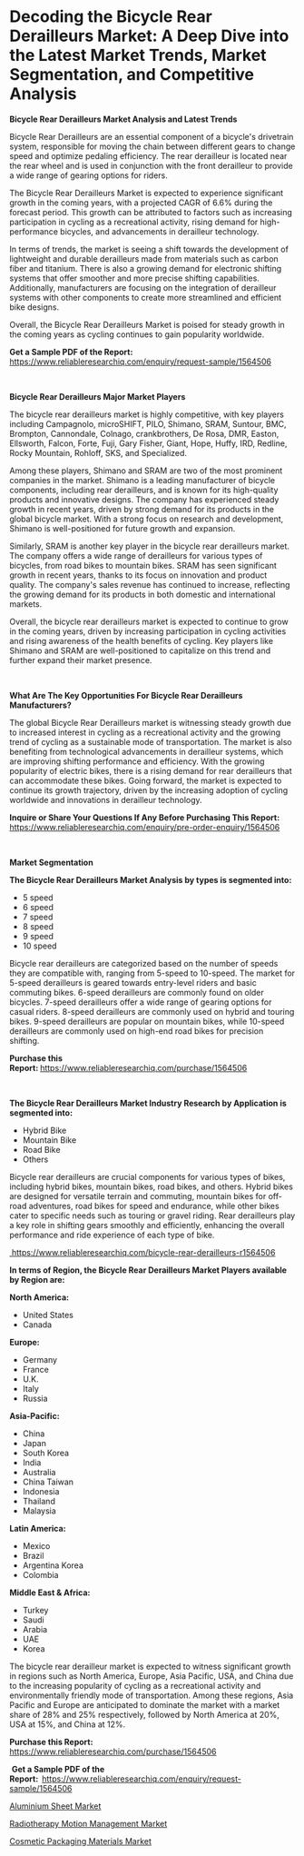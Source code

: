 <p><h1>Decoding the Bicycle Rear Derailleurs Market: A Deep Dive into the Latest Market Trends, Market Segmentation, and Competitive Analysis</h1></p><p><strong>Bicycle Rear Derailleurs Market Analysis and Latest Trends</strong></p>
<p><p>Bicycle Rear Derailleurs are an essential component of a bicycle's drivetrain system, responsible for moving the chain between different gears to change speed and optimize pedaling efficiency. The rear derailleur is located near the rear wheel and is used in conjunction with the front derailleur to provide a wide range of gearing options for riders.</p><p>The Bicycle Rear Derailleurs Market is expected to experience significant growth in the coming years, with a projected CAGR of 6.6% during the forecast period. This growth can be attributed to factors such as increasing participation in cycling as a recreational activity, rising demand for high-performance bicycles, and advancements in derailleur technology.</p><p>In terms of trends, the market is seeing a shift towards the development of lightweight and durable derailleurs made from materials such as carbon fiber and titanium. There is also a growing demand for electronic shifting systems that offer smoother and more precise shifting capabilities. Additionally, manufacturers are focusing on the integration of derailleur systems with other components to create more streamlined and efficient bike designs.</p><p>Overall, the Bicycle Rear Derailleurs Market is poised for steady growth in the coming years as cycling continues to gain popularity worldwide.</p></p>
<p><strong>Get a Sample PDF of the Report:&nbsp;</strong> <a href="https://www.reliableresearchiq.com/enquiry/request-sample/1564506">https://www.reliableresearchiq.com/enquiry/request-sample/1564506</a></p>
<p>&nbsp;</p>
<p><strong>Bicycle Rear Derailleurs Major Market Players</strong></p>
<p><p>The bicycle rear derailleurs market is highly competitive, with key players including Campagnolo, microSHIFT, PILO, Shimano, SRAM, Suntour, BMC, Brompton, Cannondale, Colnago, crankbrothers, De Rosa, DMR, Easton, Ellsworth, Falcon, Forte, Fuji, Gary Fisher, Giant, Hope, Huffy, IRD, Redline, Rocky Mountain, Rohloff, SKS, and Specialized.</p><p>Among these players, Shimano and SRAM are two of the most prominent companies in the market. Shimano is a leading manufacturer of bicycle components, including rear derailleurs, and is known for its high-quality products and innovative designs. The company has experienced steady growth in recent years, driven by strong demand for its products in the global bicycle market. With a strong focus on research and development, Shimano is well-positioned for future growth and expansion.</p><p>Similarly, SRAM is another key player in the bicycle rear derailleurs market. The company offers a wide range of derailleurs for various types of bicycles, from road bikes to mountain bikes. SRAM has seen significant growth in recent years, thanks to its focus on innovation and product quality. The company's sales revenue has continued to increase, reflecting the growing demand for its products in both domestic and international markets.</p><p>Overall, the bicycle rear derailleurs market is expected to continue to grow in the coming years, driven by increasing participation in cycling activities and rising awareness of the health benefits of cycling. Key players like Shimano and SRAM are well-positioned to capitalize on this trend and further expand their market presence.</p></p>
<p>&nbsp;</p>
<p><strong>What Are The Key Opportunities For Bicycle Rear Derailleurs Manufacturers?</strong></p>
<p><p>The global Bicycle Rear Derailleurs market is witnessing steady growth due to increased interest in cycling as a recreational activity and the growing trend of cycling as a sustainable mode of transportation. The market is also benefiting from technological advancements in derailleur systems, which are improving shifting performance and efficiency. With the growing popularity of electric bikes, there is a rising demand for rear derailleurs that can accommodate these bikes. Going forward, the market is expected to continue its growth trajectory, driven by the increasing adoption of cycling worldwide and innovations in derailleur technology.</p></p>
<p><strong>Inquire or Share Your Questions If Any Before Purchasing This Report:</strong> <a href="https://www.reliableresearchiq.com/enquiry/pre-order-enquiry/1564506">https://www.reliableresearchiq.com/enquiry/pre-order-enquiry/1564506</a></p>
<p>&nbsp;</p>
<p><strong>Market Segmentation</strong></p>
<p><strong>The Bicycle Rear Derailleurs Market Analysis by types is segmented into:</strong></p>
<p><ul><li>5 speed</li><li>6 speed</li><li>7 speed</li><li>8 speed</li><li>9 speed</li><li>10 speed</li></ul></p>
<p><p>Bicycle rear derailleurs are categorized based on the number of speeds they are compatible with, ranging from 5-speed to 10-speed. The market for 5-speed derailleurs is geared towards entry-level riders and basic commuting bikes. 6-speed derailleurs are commonly found on older bicycles. 7-speed derailleurs offer a wide range of gearing options for casual riders. 8-speed derailleurs are commonly used on hybrid and touring bikes. 9-speed derailleurs are popular on mountain bikes, while 10-speed derailleurs are commonly used on high-end road bikes for precision shifting.</p></p>
<p><strong>Purchase this Report:&nbsp;</strong><a href="https://www.reliableresearchiq.com/purchase/1564506">https://www.reliableresearchiq.com/purchase/1564506</a></p>
<p>&nbsp;</p>
<p><strong>The Bicycle Rear Derailleurs Market Industry Research by Application is segmented into:</strong></p>
<p><ul><li>Hybrid Bike</li><li>Mountain Bike</li><li>Road Bike</li><li>Others</li></ul></p>
<p><p>Bicycle rear derailleurs are crucial components for various types of bikes, including hybrid bikes, mountain bikes, road bikes, and others. Hybrid bikes are designed for versatile terrain and commuting, mountain bikes for off-road adventures, road bikes for speed and endurance, while other bikes cater to specific needs such as touring or gravel riding. Rear derailleurs play a key role in shifting gears smoothly and efficiently, enhancing the overall performance and ride experience of each type of bike.</p></p>
<p><a href="https://www.reliableresearchiq.com/bicycle-rear-derailleurs-r1564506">&nbsp;https://www.reliableresearchiq.com/bicycle-rear-derailleurs-r1564506</a></p>
<p><strong>In terms of Region, the Bicycle Rear Derailleurs Market Players available by Region are:</strong></p>
<p>
    <p> <strong> North America: </strong>
        <ul>
            <li>United States</li>
            <li>Canada</li>
        </ul>
        </p> 
    <p> <strong> Europe: </strong>
        <ul>
            <li>Germany</li>
            <li>France</li>
            <li>U.K.</li>
            <li>Italy</li>
            <li>Russia</li>
        </ul>
        </p> 
    <p> <strong> Asia-Pacific: </strong>
        <ul>
            <li>China</li>
            <li>Japan</li>
            <li>South Korea</li>
            <li>India</li>
            <li>Australia</li>
            <li>China Taiwan</li>
            <li>Indonesia</li>
            <li>Thailand</li>
            <li>Malaysia</li>
        </ul>
        </p> 
    <p> <strong> Latin America: </strong>
        <ul>
            <li>Mexico</li>
            <li>Brazil</li>
            <li>Argentina Korea</li>
            <li>Colombia</li>
        </ul>
        </p> 
    <p> <strong> Middle East & Africa: </strong>
        <ul>
            <li>Turkey</li>
            <li>Saudi</li>
            <li>Arabia</li>
            <li>UAE</li>
            <li>Korea</li>
        </ul>
    </p>
    </p>
<p><p>The bicycle rear derailleur market is expected to witness significant growth in regions such as North America, Europe, Asia Pacific, USA, and China due to the increasing popularity of cycling as a recreational activity and environmentally friendly mode of transportation. Among these regions, Asia Pacific and Europe are anticipated to dominate the market with a market share of 28% and 25% respectively, followed by North America at 20%, USA at 15%, and China at 12%.</p></p>
<p><strong>Purchase this Report: </strong><a href="https://www.reliableresearchiq.com/purchase/1564506">https://www.reliableresearchiq.com/purchase/1564506</a></p>
<p>&nbsp;<strong>Get a Sample PDF of the Report:&nbsp;&nbsp;</strong><a href="https://www.reliableresearchiq.com/enquiry/request-sample/1564506">https://www.reliableresearchiq.com/enquiry/request-sample/1564506</a></p>
<p><strong></strong></p>
<p><p><a href="https://medium.com/@madisynreinger/aluminium-sheet-market-size-growth-trends-statistics-forecasts-2024-2031-0257764187fc">Aluminium Sheet Market</a></p><p><a href="https://github.com/JameTravis/Market-Research-Report-List-6/blob/main/radiotherapy-motion-management-market.md">Radiotherapy Motion Management Market</a></p><p><a href="https://medium.com/@felipestehr/cosmetic-packaging-materials-market-size-share-trends-analysis-report-by-end-use-d41509a6e6ab">Cosmetic Packaging Materials Market</a></p></p>